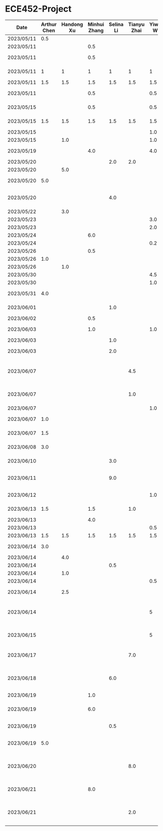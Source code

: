 # ECE452-Project
| Date       | Arthur Chen | Handong Xu | Minhui Zhang | Selina Li | Tianyu Zhai | Yiwen Wu | Task                                                                                      |
|------------|-------------|------------|--------------|-----------|-------------|----------|-------------------------------------------------------------------------------------------|
| 2023/05/11 | 0.5         |            |              |           |             |          | Setup Github repo                                                                         |
| 2023/05/11 |             |            | 0.5          |           |             |          | Setup notions teamspace                                                                   |
| 2023/05/11 |             |            | 0.5          |           |             |          | Summarize project and proposal requirements                                               |
| 2023/05/11 | 1           | 1          | 1            | 1         | 1           | 1        | Think & document 3 feasible ideas                                                         |
| 2023/05/11 | 1.5         | 1.5        | 1.5          | 1.5       | 1.5         | 1.5      | Discuss & Select Idea                                                                     |
| 2023/05/11 |             |            | 0.5          |           |             | 0.5      | Create TimeLog.md and README.md                                                           |
| 2023/05/15 |             |            | 0.5          |           |             | 0.5      | Divide task on proposal and design                                                        |
| 2023/05/15 | 1.5         | 1.5        | 1.5          | 1.5       | 1.5         | 1.5      | Meeting on proposal and design                                                            |
| 2023/05/15 |             |            |              |           |             | 1.0      | Initial design on UI                                                                      |
| 2023/05/15 |             | 1.0        |              |           |             | 1.0      | Upgrade UI design                                                                         |
| 2023/05/19 |             |            | 4.0          |           |             | 4.0      | Design architecture view and architecture style                                           |
| 2023/05/20 |             |            |              | 2.0       | 2.0         |          | Discuss design patterns                                                                   |
| 2023/05/20 |             | 5.0        |              |           |             |          | UI design in Figma                                                                        |
| 2023/05/20 | 5.0         |            |              |           |             |          | Write documentations proposal                                                             |
| 2023/05/20 |             |            |              | 4.0       |             |          | Demonstrate implementation of design patterns at the coding level                         |
| 2023/05/22 |             | 3.0        |              |           |             |          | UI design in Figma                                                                        |
| 2023/05/23 |             |            |              |           |             | 3.0      | Setup starter code                                                                        |
| 2023/05/23 |             |            |              |           |             | 2.0      | Debug starter code                                                                        |
| 2023/05/24 |             |            | 6.0          |           |             |          | Write Proposal                                                                            |
| 2023/05/24 |             |            |              |           |             | 0.2      | Review Proposal                                                                           |
| 2023/05/26 |             |            | 0.5          |           |             |          | Revise Proposal                                                                           |
| 2023/05/26 | 1.0         |            |              |           |             |          | Revise Documentations                                                                     |
| 2023/05/26 |             | 1.0        |              |           |             |          | Added UI in Proposal                                                                      |
| 2023/05/30 |             |            |              |           |             | 4.5      | Setup/debug starter code                                                                  |
| 2023/05/30 |             |            |              |           |             | 1.0      | Prepare Presentation                                                                      |
| 2023/05/31 | 4.0         |            |              |           |             |          | Make and revise all documents for presentation                                            |
| 2023/06/01 |             |            |              | 1.0       |             |          | Revise Proposal based on feedback                                                         |
| 2023/06/02 |             |            | 0.5          |           |             |          | Revise Proposal and upload                                                                |
| 2023/06/03 |             |            | 1.0          |           |             | 1.0      | Plan on how to implement and find resources                                               |
| 2023/06/03 |             |            |              | 1.0       |             |          | PR Review                                                                                 |
| 2023/06/03 |             |            |              | 2.0       |             |          | Raise a PR to standardize and clean up code                                               |
| 2023/06/07 |             |            |              |           | 4.5         |          | Set up Navigation Manager for future screens. Create example onboard and login screens.   |
| 2023/06/07 |             |            |              |           | 1.0         |          | Address comments & Add prototype screens for care-giver & receiver.                       |
| 2023/06/07 |             |            |              |           |             | 1.0      | PR Review                                                                                 |
| 2023/06/07 | 1.0         |            |              |           |             |          | Investigate OCR function implementation                                                   |
| 2023/06/07 | 1.5         |            |              |           |             |          | Investigate Python + Kotlin integration                                                   |
| 2023/06/08 | 3.0         |            |              |           |             |          | Write up Buddy Team Evaluation                                                            |
| 2023/06/10 |             |            |              | 3.0       |             |          | Investigate Authentication Method: Auth0 chosen                                           |
| 2023/06/11 |             |            |              | 9.0       |             |          | Implement User authentication/authorization with Auth0                                    |
| 2023/06/12 |             |            |              |           |             | 1.0      | Draw Architect diagram - part 1                                                           |
| 2023/06/13 | 1.5         |            | 1.5          |           | 1.0         |          | Write and Revise Buddy Team Evaluation                                                    |
| 2023/06/13 |             |            | 4.0          |           |             |          | Add Firebase to project                                                                   |
| 2023/06/13 |             |            |              |           |             | 0.5      | Redesign UI + Code review                                                                 |
| 2023/06/13 | 1.5         | 1.5        | 1.5          | 1.5       | 1.5         | 1.5      | team meeting on task work                                                                 |
| 2023/06/14 | 3.0         |            |              |           |             |          | Implement search engine in Python                                                         |
| 2023/06/14 |             | 4.0        |              |           |             |          | working on add pill page ui                                                               |
| 2023/06/14 |             |            |              | 0.5       |             |          | PR review                                                                                 |
| 2023/06/14 |             | 1.0        |              |           |             |          | update PR                                                                                 |
| 2023/06/14 |             |            |              |           |             | 0.5      | PR review                                                                                 |
| 2023/06/14 |             | 2.5        |              |           |             |          | working on add pill page and receiver home page ui                                        |
| 2023/06/14 |             |            |              |           |             | 5        | Implement Camera access permission + add text recognize feature + config google ML kit    |
| 2023/06/15 |             |            |              |           |             | 5        | Implement upload local photo feature + add auto-fill UI page                              |
| 2023/06/17 |             |            |              |           | 7.0         |          | Implement customized calendar; fix wrong viewModel access.                                |
| 2023/06/18 |             |            |              | 6.0       |             |          | Firebase set up and connection, refactored Login/Signup UI and logic with FireBase        |
| 2023/06/19 |             |            | 1.0          |           |             |          | PR Review                                                                                 |
| 2023/06/19 |             |            | 6.0          |           |             |          | Implement reminders firestore database crud and view model                                |
| 2023/06/19 |             |            |              | 0.5       |             |          | Address PR comments and clean up code                                                     |
| 2023/06/19 | 5.0         |            |              |           |             |          | Resolve Python integration issues, investigate using ElasticSearch in Kotlin              |
| 2023/06/20 |             |            |              |           | 8.0         |          | Update Calendar; set up shared view model for easy data-sharing; add splash; add app icon |
| 2023/06/21 |             |            | 8.0          |           |             |          | Implement and Test Model, Repository, ViewModel, Screen on Reminders                      |
| 2023/06/21 |             |            |              |           | 2.0         |          | PR Review and refactor viewModel functions and data model to get backend data.            |
